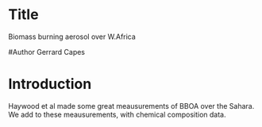 # Title 
Biomass burning aerosol over W.Africa

#Author
Gerrard Capes

# Introduction 

Haywood et al made some great meausurements of BBOA  over the Sahara.
We add to these meausurements, with chemical composition data.